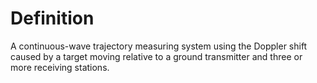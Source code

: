 # Definition

A continuous-wave trajectory measuring system using the Doppler shift
caused by a target moving relative to a ground transmitter and three or
more receiving stations.
